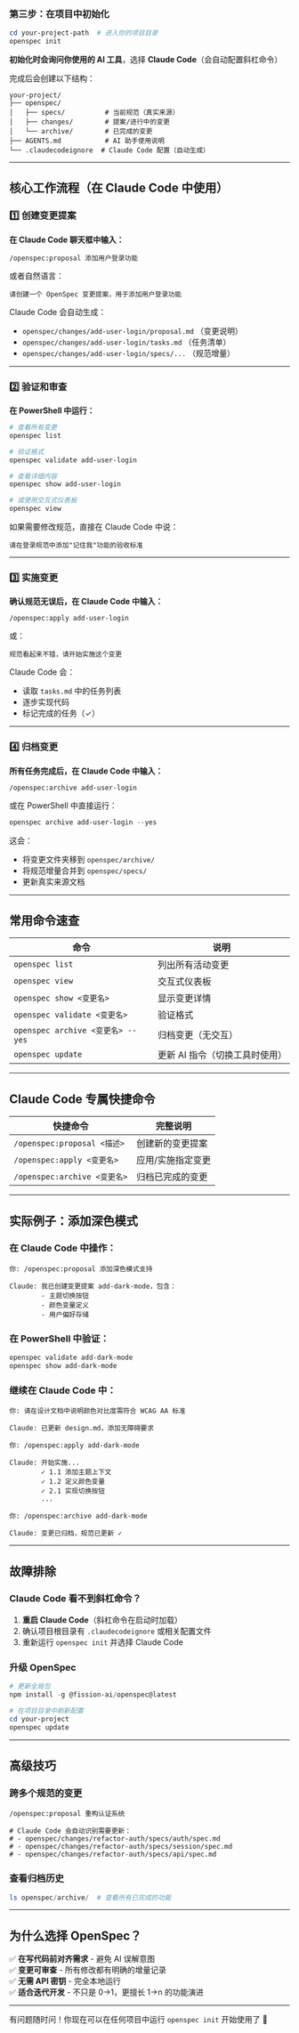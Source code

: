 
### 第三步：在项目中初始化

```powershell
cd your-project-path  # 进入你的项目目录
openspec init
```

**初始化时会询问你使用的 AI 工具**，选择 **Claude Code**（会自动配置斜杠命令）

完成后会创建以下结构：
```
your-project/
├── openspec/
│   ├── specs/          # 当前规范（真实来源）
│   ├── changes/        # 提案/进行中的变更
│   └── archive/        # 已完成的变更
├── AGENTS.md           # AI 助手使用说明
└── .claudecodeignore  # Claude Code 配置（自动生成）
```

---

## 核心工作流程（在 Claude Code 中使用）

### 1️⃣ 创建变更提案

**在 Claude Code 聊天框中输入：**

```
/openspec:proposal 添加用户登录功能
```

或者自然语言：
```
请创建一个 OpenSpec 变更提案，用于添加用户登录功能
```

Claude Code 会自动生成：
- `openspec/changes/add-user-login/proposal.md` （变更说明）
- `openspec/changes/add-user-login/tasks.md` （任务清单）
- `openspec/changes/add-user-login/specs/...` （规范增量）

---

### 2️⃣ 验证和审查

**在 PowerShell 中运行：**

```powershell
# 查看所有变更
openspec list

# 验证格式
openspec validate add-user-login

# 查看详细内容
openspec show add-user-login

# 或使用交互式仪表板
openspec view
```

如果需要修改规范，直接在 Claude Code 中说：
```
请在登录规范中添加"记住我"功能的验收标准
```

---

### 3️⃣ 实施变更

**确认规范无误后，在 Claude Code 中输入：**

```
/openspec:apply add-user-login
```

或：
```
规范看起来不错，请开始实施这个变更
```

Claude Code 会：
- 读取 `tasks.md` 中的任务列表
- 逐步实现代码
- 标记完成的任务（✓）

---

### 4️⃣ 归档变更

**所有任务完成后，在 Claude Code 中输入：**

```
/openspec:archive add-user-login
```

或在 PowerShell 中直接运行：
```powershell
openspec archive add-user-login --yes
```

这会：
- 将变更文件夹移到 `openspec/archive/`
- 将规范增量合并到 `openspec/specs/`
- 更新真实来源文档

---

## 常用命令速查

| 命令 | 说明 |
|------|------|
| `openspec list` | 列出所有活动变更 |
| `openspec view` | 交互式仪表板 |
| `openspec show <变更名>` | 显示变更详情 |
| `openspec validate <变更名>` | 验证格式 |
| `openspec archive <变更名> --yes` | 归档变更（无交互） |
| `openspec update` | 更新 AI 指令（切换工具时使用） |

---

## Claude Code 专属快捷命令

| 快捷命令 | 完整说明 |
|----------|----------|
| `/openspec:proposal <描述>` | 创建新的变更提案 |
| `/openspec:apply <变更名>` | 应用/实施指定变更 |
| `/openspec:archive <变更名>` | 归档已完成的变更 |

---

## 实际例子：添加深色模式

### 在 Claude Code 中操作：

```
你: /openspec:proposal 添加深色模式支持

Claude: 我已创建变更提案 add-dark-mode，包含：
        - 主题切换按钮
        - 颜色变量定义
        - 用户偏好存储
```

### 在 PowerShell 中验证：

```powershell
openspec validate add-dark-mode
openspec show add-dark-mode
```

### 继续在 Claude Code 中：

```
你: 请在设计文档中说明颜色对比度需符合 WCAG AA 标准

Claude: 已更新 design.md，添加无障碍要求

你: /openspec:apply add-dark-mode

Claude: 开始实施...
        ✓ 1.1 添加主题上下文
        ✓ 1.2 定义颜色变量
        ✓ 2.1 实现切换按钮
        ...

你: /openspec:archive add-dark-mode

Claude: 变更已归档，规范已更新 ✓
```

---

## 故障排除

### Claude Code 看不到斜杠命令？

1. **重启 Claude Code**（斜杠命令在启动时加载）
2. 确认项目根目录有 `.claudecodeignore` 或相关配置文件
3. 重新运行 `openspec init` 并选择 Claude Code

### 升级 OpenSpec

```powershell
# 更新全局包
npm install -g @fission-ai/openspec@latest

# 在项目目录中刷新配置
cd your-project
openspec update
```

---

## 高级技巧

### 跨多个规范的变更

```
/openspec:proposal 重构认证系统

# Claude Code 会自动识别需要更新：
# - openspec/changes/refactor-auth/specs/auth/spec.md
# - openspec/changes/refactor-auth/specs/session/spec.md
# - openspec/changes/refactor-auth/specs/api/spec.md
```

### 查看归档历史

```powershell
ls openspec/archive/  # 查看所有已完成的功能
```

---

## 为什么选择 OpenSpec？

✅ **在写代码前对齐需求** - 避免 AI 误解意图  
✅ **变更可审查** - 所有修改都有明确的增量记录  
✅ **无需 API 密钥** - 完全本地运行  
✅ **适合迭代开发** - 不只是 0→1，更擅长 1→n 的功能演进  

---

有问题随时问！你现在可以在任何项目中运行 `openspec init` 开始使用了 🚀